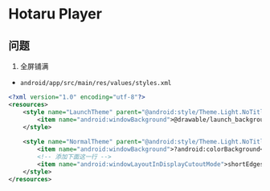 # Hotaru Player


## 问题

1. 全屏铺满

- `android/app/src/main/res/values/styles.xml`

```xml
<?xml version="1.0" encoding="utf-8"?>
<resources>
    <style name="LaunchTheme" parent="@android:style/Theme.Light.NoTitleBar">
        <item name="android:windowBackground">@drawable/launch_background</item>
    </style>
    
    <style name="NormalTheme" parent="@android:style/Theme.Light.NoTitleBar">
        <item name="android:windowBackground">?android:colorBackground</item>
        <!-- 添加下面这一行 -->
        <item name="android:windowLayoutInDisplayCutoutMode">shortEdges</item>
    </style>
</resources>
```